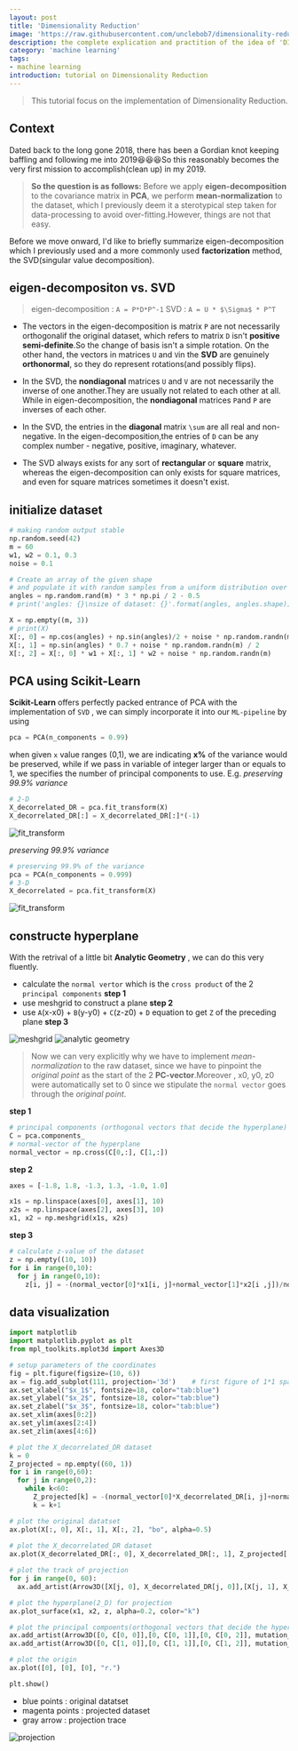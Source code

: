 ```yaml
---
layout: post
title: 'Dimensionality Reduction'
image: 'https://raw.githubusercontent.com/unclebob7/dimensionality-reduction/master/Karl_Pearson%2C_1912.jpg'
description: the complete explication and practition of the idea of 'DImensionality Reduction' with Python3
category: 'machine learning'
tags:
- machine learning
introduction: tutorial on Dimensionality Reduction
---
```


> This tutorial focus on the implementation of Dimensionality Reduction. 

## Context
Dated back to the long gone 2018, there has been a Gordian knot keeping baffling and following me into 2019:satisfied::satisfied::satisfied:So this reasonably becomes the very first mission to accomplish(clean up) in my 2019. 

> **So the question is as follows:**
Before we apply **eigen-decomposition** to the covariance matrix in **PCA**, we perform **mean-normalization** to the dataset, which I previously deem it a sterotypical step taken for data-processing to avoid over-fitting.However, things are not that easy.

Before we move onward, I'd like to briefly summarize eigen-decomposition which I previously used and a more commonly used **factorization** method, the SVD(singular value decomposition).

## eigen-decompositon vs. SVD
> eigen-decomposition : `A = P*D*P^-1`
> SVD : `A = U * $\Sigma$ * P^T`

* The vectors in the eigen-decomposition is matrix `P` are not necessarily orthogonalif the original dataset, which refers to matrix `D` isn't **positive semi-definite**.So the change of basis isn't a simple rotation. On the other hand, the vectors in matrices `U` and `V`in the **SVD** are genuinely **orthonormal**, so they do represent rotations(and possibly flips).

* In the SVD, the **nondiagonal** matrices `U` and `V` are not necessarily the inverse of one another.They are usually not related to each other at all. While in eigen-decomposition, the **nondiagonal** matrices `P`and `P` are inverses of each other.

* In the SVD, the entries in the **diagonal** matrix `\sum` are all real and non-negative. In the eigen-decomposition,the entries of `D` can be any complex number - negative, positive, imaginary, whatever.

* The SVD always exists for any sort of **rectangular** or **square** matrix, whereas the eigen-decomposition can only exists for square matrices, and even for square matrices sometimes it doesn't exist.

## initialize dataset
```python
# making random output stable
np.random.seed(42)
m = 60
w1, w2 = 0.1, 0.3
noise = 0.1

# Create an array of the given shape 
# and populate it with random samples from a uniform distribution over [0, 1)
angles = np.random.rand(m) * 3 * np.pi / 2 - 0.5
# print('angles: {}\nsize of dataset: {}'.format(angles, angles.shape))

X = np.empty((m, 3))
# print(X)
X[:, 0] = np.cos(angles) + np.sin(angles)/2 + noise * np.random.randn(m) / 2
X[:, 1] = np.sin(angles) * 0.7 + noise * np.random.randn(m) / 2
X[:, 2] = X[:, 0] * w1 + X[:, 1] * w2 + noise * np.random.randn(m)
```

## PCA using Scikit-Learn
**Scikit-Learn** offers perfectly packed entrance of PCA with the implementation of `SVD` , we can simply incorporate it into our `ML-pipeline`
by using
```python
pca = PCA(n_components = 0.99)
```
when given `x` value ranges (0,1), we are indicating **x%** of the variance would be preserved, while if we pass in variable of integer larger than or equals to 1, we specifies the number of principal components to use.
E.g. *preserving 99.9% variance*

```python
# 2-D
X_decorrelated_DR = pca.fit_transform(X)
X_decorrelated_DR[:] = X_decorrelated_DR[:]*(-1) 
```

![fit_transform](https://raw.githubusercontent.com/unclebob7/dimensionality-reduction/master/999_variance.PNG)

*preserving 99.9% variance*

```python
# preserving 99.9% of the variance
pca = PCA(n_components = 0.999)
# 3-D
X_decorrelated = pca.fit_transform(X)
```

![fit_transform](https://raw.githubusercontent.com/unclebob7/dimensionality-reduction/master/9999variance.PNG)

## constructe hyperplane
With the retrival of a little bit **Analytic Geometry** , we can do this very fluently.

* calculate the `normal vertor` which is the `cross product` of the 2 `principal components`  **step 1**
* use meshgrid to construct a plane  **step 2**
* use `A`(x-x0) + `B`(y-y0) + `C`(z-z0) + `D` equation to get `Z` of the preceding plane  **step 3**

![meshgrid](https://raw.githubusercontent.com/unclebob7/dimensionality-reduction/master/meshgrid.png)
![analytic geometry](https://raw.githubusercontent.com/unclebob7/dimensionality-reduction/master/analytic_geometry.PNG)
> Now we can very explicitly why we have to implement *mean-normalization* to the raw dataset, since we have to pinpoint the *original point* as the start of the 2 **PC-vector**.Moreover , x0, y0, z0 were automatically set to 0 since we stipulate the `normal vector` goes through the *original point*.

**step 1**

```python
# principal components (orthogonal vectors that decide the hyperplane)
C = pca.components_
# normal-vector of the hyperplane
normal_vector = np.cross(C[0,:], C[1,:])
```

**step 2**

```python
axes = [-1.8, 1.8, -1.3, 1.3, -1.0, 1.0]

x1s = np.linspace(axes[0], axes[1], 10)
x2s = np.linspace(axes[2], axes[3], 10)
x1, x2 = np.meshgrid(x1s, x2s)
```

**step 3**

```python
# calculate z-value of the dataset
z = np.empty((10, 10))
for i in range(0,10):
  for j in range(0,10):
    z[i, j] = -(normal_vector[0]*x1[i, j]+normal_vector[1]*x2[i ,j])/normal_vector[2]
```

## data visualization

```python
import matplotlib
import matplotlib.pyplot as plt
from mpl_toolkits.mplot3d import Axes3D

# setup parameters of the coordinates
fig = plt.figure(figsize=(10, 6))
ax = fig.add_subplot(111, projection='3d')    # first figure of 1*1 space
ax.set_xlabel("$x_1$", fontsize=18, color="tab:blue")
ax.set_ylabel("$x_2$", fontsize=18, color="tab:blue")
ax.set_zlabel("$x_3$", fontsize=18, color="tab:blue")
ax.set_xlim(axes[0:2])
ax.set_ylim(axes[2:4])
ax.set_zlim(axes[4:6])

# plot the X_decorrelated_DR dataset
k = 0
Z_projected = np.empty((60, 1))
for i in range(0,60):
  for j in range(0,2):
    while k<60:
      Z_projected[k] = -(normal_vector[0]*X_decorrelated_DR[i, j]+normal_vector[1]*X_decorrelated_DR[i ,j])/normal_vector[2]
      k = k+1

# plot the original datatset
ax.plot(X[:, 0], X[:, 1], X[:, 2], "bo", alpha=0.5)
      
# plot the X_decorrelated_DR dataset
ax.plot(X_decorrelated_DR[:, 0], X_decorrelated_DR[:, 1], Z_projected[:, 0], "mo", alpha=0.5)

# plot the track of projection
for j in range(0, 60):
  ax.add_artist(Arrow3D([X[j, 0], X_decorrelated_DR[j, 0]],[X[j, 1], X_decorrelated_DR[j, 1]],[X[j, 2], Z_projected[j, 0]], mutation_scale=15, lw=1, arrowstyle="-|>", color="tab:gray"))

# plot the hyperplane(2_D) for projection
ax.plot_surface(x1, x2, z, alpha=0.2, color="k")

# plot the principal compoents(orthogonal vectors that decide the hyperplane)
ax.add_artist(Arrow3D([0, C[0, 0]],[0, C[0, 1]],[0, C[0, 2]], mutation_scale=15, lw=1, arrowstyle="-|>", color="tab:red"))
ax.add_artist(Arrow3D([0, C[1, 0]],[0, C[1, 1]],[0, C[1, 2]], mutation_scale=15, lw=1, arrowstyle="-|>", color="tab:red"))

# plot the origin
ax.plot([0], [0], [0], "r.")

plt.show()
```

* blue points : original datatset
* magenta points : projected dataset
* gray arrow : projection trace

![projection](https://raw.githubusercontent.com/unclebob7/dimensionality-reduction/master/projection.PNG)

